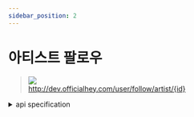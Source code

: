 ```yaml
---
sidebar_position: 2
---
```


# 아티스트 팔로우


> ![](https://img.shields.io/static/v1?label=&message=POST&color=brightgreen) <br/>
> http://dev.officialhey.com/user/follow/artist/{id}

<details markdown="1">
<summary>api specification</summary>

#### Parameters
#### Headers
|      name     |           type            |  description  | required |
|:-------------:|:-------------------------:|:-------------:| :---: |
| Authorization | Bearer [TOKEN] 형식의 String | 사용자 인증 정보가 들어있는 토큰	 | **Required** |

#### Path
| name | type |   description   | required |
|:----:|:----:|:---------------:| :---: |
|  id  | Long | 팔로우 할 아티스트의 아이디 | **Required** |


#### Response

  <details markdown="1">
  <summary>200 OK : 팔로우 성공  </summary>

  ```
  {
  "ok": true,
  "data": {
    "userId": 1,
    "artistId": 1,
    "message": "follow"
  }
}
  ```
  </details>
<br/>
<details markdown="1">
  <summary>200 OK : 팔로우 취소 성공 </summary>

  ```
  {
  "ok": true,
  "data": {
    "userId": 1,
    "artistId": 1,
    "message": "unfollow"
  }
}
  ```


  </details>
<br/>

#### Error


<details markdown="1">
  <summary>401 UNAUTHORIZED : 로그인을 하지 않았을 경우 </summary>

  ```
  {
    "ok": false,
    "timestamp": "2024-04-18T16:20:43.101276",
    "status": 401,
    "error": "UNAUTHORIZED",
    "code": "SIGNIN_REQUIRED",
    "message": "로그인을 하지 않았습니다."
}
  ```


  </details>

<details markdown="1">
  <summary>401 UNAUTHORIZED : JWT 토큰 형식이 맞지 않을 경우 </summary>

  ```
  {
    "ok": false,
    "timestamp": "2024-04-18T16:33:08.654105",
    "status": 401,
    "error": "UNAUTHORIZED",
    "code": "JWT_TOKEN_MALFORMED",
    "message": "JWT 토큰 형식이 맞지 않습니다."
}
  ```


  </details>

<details markdown="1">
  <summary>4O4 NOT_FOUND : 아티스트를 찾을 수 없을 경우 </summary>

  ```
{
    "ok": false,
    "timestamp": "2024-04-18T16:24:34.500251",
    "status": 404,
    "error": "NOT_FOUND",
    "code": "ARTIST_NOT_FOUND",
    "message": "아티스트를 찾을 수 없습니다."
}
  ```


  </details>

</details>
<br/>